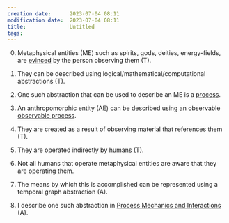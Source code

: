 ```yaml
---
creation date:		2023-07-04 08:11
modification date:	2023-07-04 08:11
title: 				Untitled
tags:
---
```


0. Metaphysical entities (ME) such as spirits, gods, deities, energy-fields, are [evinced](Def-EM-0.4-Evidence_Generation) by the person observing them (T).

1. They can be described using logical/mathematical/computational abstractions (T).

2. One such abstraction that can be used to describe an ME is a [process](Def-PC-0.0-Process).

3. An anthropomorphic entity (AE) can be described using an observable [observable process](Def-4.0-Observable_Process.md).

5. They are created as a result of observing material that references them (T).

6. They are operated indirectly by humans (T).

7. Not all humans that operate metaphysical entities are aware that they are operating them.

8. The means by which this is accomplished can be represented using a temporal graph abstraction (A).

9. I describe one such abstraction in [Process Mechanics and Interactions](Process%20Mechanics%20and%20Interactions.md) (A).